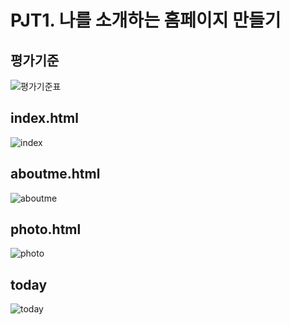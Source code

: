 PJT1. 나를 소개하는 홈페이지 만들기
================================

평가기준
-------
![평가기준표](https://i.imgur.com/wCCQKaE.png)

index.html
-------
![index](https://i.imgur.com/BRnJE6B.png)


aboutme.html
-------
![aboutme](https://i.imgur.com/L6kxDlB.png)


photo.html
-------
![photo](https://i.imgur.com/p8lcPbU.png)


today
-------
![today](https://i.imgur.com/OUGefHC.png)